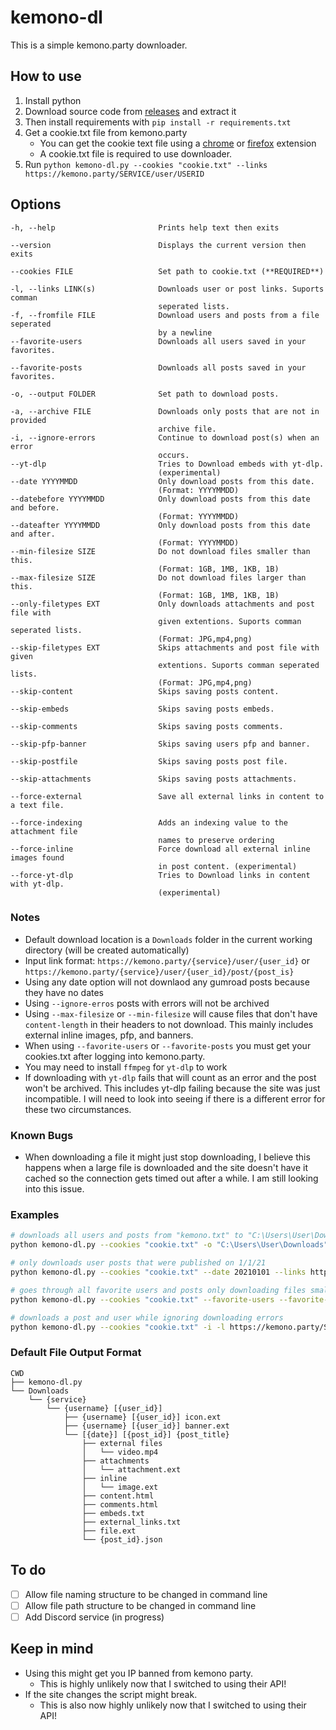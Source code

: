 # kemono-dl
This is a simple kemono.party downloader.

## How to use
1.  Install python
2.  Download source code from [releases](https://github.com/AplhaSlayer1964/Kemono.party-Downloader/releases) and extract it
3.  Then install requirements with  `pip install -r requirements.txt`
4. Get a cookie.txt file from kemono.party 
   - You can get the cookie text file using a [chrome](https://chrome.google.com/webstore/detail/get-cookiestxt/bgaddhkoddajcdgocldbbfleckgcbcid?hl=en) or [firefox](https://addons.mozilla.org/en-US/firefox/addon/cookies-txt/) extension
   - A cookie.txt file is required to use downloader.
5.  Run `python kemono-dl.py --cookies "cookie.txt" --links https://kemono.party/SERVICE/user/USERID`

## Options
```
-h, --help                       Prints help text then exits

--version                        Displays the current version then exits

--cookies FILE                   Set path to cookie.txt (**REQUIRED**)

-l, --links LINK(s)              Downloads user or post links. Suports comman
                                 seperated lists.
-f, --fromfile FILE              Download users and posts from a file seperated 
                                 by a newline
--favorite-users                 Downloads all users saved in your favorites.

--favorite-posts                 Downloads all posts saved in your favorites.

-o, --output FOLDER              Set path to download posts.

-a, --archive FILE               Downloads only posts that are not in provided 
                                 archive file. 
-i, --ignore-errors              Continue to download post(s) when an error 
                                 occurs.
--yt-dlp                         Tries to Download embeds with yt-dlp. 
                                 (experimental)
--date YYYYMMDD                  Only download posts from this date.
                                 (Format: YYYYMMDD)
--datebefore YYYYMMDD            Only download posts from this date and before.
                                 (Format: YYYYMMDD)
--dateafter YYYYMMDD             Only download posts from this date and after.
                                 (Format: YYYYMMDD)
--min-filesize SIZE              Do not download files smaller than this. 
                                 (Format: 1GB, 1MB, 1KB, 1B)
--max-filesize SIZE              Do not download files larger than this. 
                                 (Format: 1GB, 1MB, 1KB, 1B)
--only-filetypes EXT             Only downloads attachments and post file with 
                                 given extentions. Suports comman seperated lists. 
                                 (Format: JPG,mp4,png)
--skip-filetypes EXT             Skips attachments and post file with given 
                                 extentions. Suports comman seperated lists. 
                                 (Format: JPG,mp4,png)
--skip-content                   Skips saving posts content.

--skip-embeds                    Skips saving posts embeds.

--skip-comments                  Skips saving posts comments.

--skip-pfp-banner                Skips saving users pfp and banner.

--skip-postfile                  Skips saving posts post file.

--skip-attachments               Skips saving posts attachments.

--force-external                 Save all external links in content to a text file.

--force-indexing                 Adds an indexing value to the attachment file 
                                 names to preserve ordering
--force-inline                   Force download all external inline images found 
                                 in post content. (experimental)
--force-yt-dlp                   Tries to Download links in content with yt-dlp. 
                                 (experimental)
```
### Notes
-  Default download location is a `Downloads` folder in the current working directory (will be created automatically)
-  Input link format: `https://kemono.party/{service}/user/{user_id}` or `https://kemono.party/{service}/user/{user_id}/post/{post_is}`
-  Using any date option will not downlaod any gumroad posts because they have no dates
-  Using `--ignore-erros` posts with errors will not be archived
-  Using `--max-filesize` or `--min-filesize` will cause files that don't have `content-length` in their headers to not download. This mainly includes external inline images, pfp, and banners.
-  When using `--favorite-users` or `--favorite-posts` you must get your cookies.txt after logging into kemono.party.
-  You may need to install `ffmpeg` for `yt-dlp` to work
-  If downloading with `yt-dlp` fails that will count as an error and the post won't be archived. This includes yt-dlp failing because the site was just incompatible. I will need to look into seeing if there is a different error for these two circumstances.

### Known Bugs
- When downloading a file it might just stop downloading, I believe this happens when a large file is downloaded and the site doesn't have it cached so the connection gets timed out after a while. I am still looking into this issue.

### Examples
```bash
# downloads all users and posts from "kemono.txt" to "C:\Users\User\Downloads" while skipping saved posts in "archive.txt"
python kemono-dl.py --cookies "cookie.txt" -o "C:\Users\User\Downloads" --archive "archive.txt" --fromfile "kemono.txt"

# only downloads user posts that were published on 1/1/21
python kemono-dl.py --cookies "cookie.txt" --date 20210101 --links https://kemono.party/SERVICE/user/USERID

# goes through all favorite users and posts only downloading files smaller than 100MB 
python kemono-dl.py --cookies "cookie.txt" --favorite-users --favorite-posts --max-filesize 100MB

# downloads a post and user while ignoring downloading errors
python kemono-dl.py --cookies "cookie.txt" -i -l https://kemono.party/SERVICE/user/USERID/post/POSTID,https://kemono.party/SERVICE/user/USERID
```

### Default File Output Format
```
CWD
├── kemono-dl.py
└── Downloads
    └── {service}
        └── {username} [{user_id}]
            ├── {username} [{user_id}] icon.ext
            ├── {username} [{user_id}] banner.ext
            └── [{date}] [{post_id}] {post_title}
                ├── external files
                │   └── video.mp4
                ├── attachments
                │   └── attachment.ext
                ├── inline
                │   └── image.ext
                ├── content.html
                ├── comments.html
                ├── embeds.txt
                ├── external_links.txt
                ├── file.ext
                └── {post_id}.json
```

## To do
- [ ] Allow file naming structure to be changed in command line
- [ ] Allow file path structure to be changed in command line
- [ ] Add Discord service (in progress)

## Keep in mind
- Using this might get you IP banned from kemono party.
  - This is highly unlikely now that I switched to using their API!
- If the site changes the script might break.
   - This is also now highly unlikely now that I switched to using their API!
